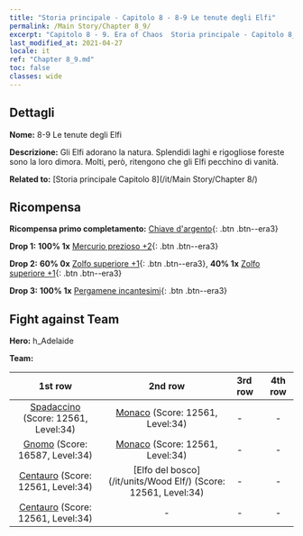 ```yaml
---
title: "Storia principale - Capitolo 8 - 8-9 Le tenute degli Elfi"
permalink: /Main Story/Chapter 8_9/
excerpt: "Capitolo 8 - 9. Era of Chaos  Storia principale - Capitolo 8_9. 8-9 Le tenute degli Elfi"
last_modified_at: 2021-04-27
locale: it
ref: "Chapter 8_9.md"
toc: false
classes: wide
---
```


## Dettagli

 **Nome:** 8-9 Le tenute degli Elfi

 **Descrizione:** Gli Elfi adorano la natura. Splendidi laghi e rigogliose foreste sono la loro dimora. Molti, però, ritengono che gli Elfi pecchino di vanità.

 **Related to:** [Storia principale Capitolo 8](/it/Main Story/Chapter 8/)

## Ricompensa

 **Ricompensa primo completamento:** [Chiave d'argento](/ItemsIT/con_693/){: .btn .btn--era3}

 **Drop 1:** **100% 1x** [Mercurio prezioso +2](/ItemsIT/mat_28/){: .btn .btn--era3}

 **Drop 2:** **60% 0x** [Zolfo superiore +1](/ItemsIT/mat_22/){: .btn .btn--era3}, **40% 1x** [Zolfo superiore +1](/ItemsIT/mat_22/){: .btn .btn--era3}

 **Drop 3:** **100% 1x** [Pergamene incantesimi](/ItemsIT/con_694/){: .btn .btn--era3}


## Fight against Team
 **Hero:** h_Adelaide

 **Team:**


  | 1st row | 2nd row | 3rd row | 4th row |
  |:----:|:----:|:----|:----:|
  | [Spadaccino](/it/units/Swordsman/) (Score: 12561, Level:34)  | [Monaco](/it/units/Monk/) (Score: 12561, Level:34)  | - | - |
  | [Gnomo](/it/units/Dwarf/) (Score: 16587, Level:34)  | [Monaco](/it/units/Monk/) (Score: 12561, Level:34)  | - | - |
  | [Centauro](/it/units/Centaur/) (Score: 12561, Level:34)  | [Elfo del bosco](/it/units/Wood Elf/) (Score: 12561, Level:34)  | - | - |
  | [Centauro](/it/units/Centaur/) (Score: 12561, Level:34)  | - | - | - |


